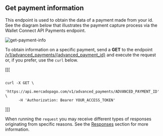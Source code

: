 ## Get payment information

This endpoint is used to obtain the data of a payment made from your id. See the diagram below that illustrates the payment capture process via the Wallet Connect API Payments endpoint.

![get-payment-info](wallet-connect/get-payment-information.en.png)

To obtain information on a specific payment, send a **GET** to the endpoint [/v1/advanced_payments/{advanced_payment_id}](/developers/en/reference/wallet_connect/_advanced_payments_advanced_payment_id/get) and execute the request or, if you prefer, use the `curl` below.

[[[
```curl

curl -X GET \
    'https://api.mercadopago.com/v1/advanced_payments/ADVANCED_PAYMENT_ID' \
      -H 'Authorization: Bearer YOUR_ACCESS_TOKEN'

```
]]]

When running the `request` you may receive different types of responses originating from specific reasons. See the [Responses](/developers/en/docs/wallet-connect/payment-flow/capture-payment/responses) section for more information.
